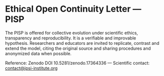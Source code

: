 # Ethical Open Continuity Letter — PISP

The PISP is offered for collective evolution under scientific ethics, transparency and reproducibility. It is a verifiable and improvable hypothesis. Researchers and educators are invited to replicate, contrast and extend the model, citing the original source and sharing procedures and anonymized data when possible.

Reference: Zenodo DOI 10.5281/zenodo.17364336 — Scientific contact: contact@ipsi-institute.org
